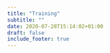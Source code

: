 ```yaml
---
title: "Training"
subtitle: ""
date: 2020-07-28T15:14:02+01:00
draft: false
include_footer: true
---
```


